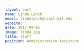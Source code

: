 ```yaml
---
layout: post
name: Linda Lynch
email: lindalynch@csail.mit.edu
website: ''
date: 2017-09-01
image: linda.jpg
title: staff
position: Administrative Assistant 
---
```

